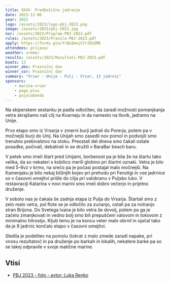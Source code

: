 ```yaml
---
title: XXXV. Predbožično jadranje
date: 2023-12-06
year: 2023
logo: /assets/2023/logo-pbj-2023.png
image: /assets/2023/pbj-2023.jpg
nor: /assets/2023/Program-PBJ-2023.pdf
rules: /assets/2023/Pravila-PBJ-2023.pdf
apply: https://forms.gle/YrQLQmojS7r35GZM6
attendees: prijave/
weather: vreme/
results: /assets/2023/Rezultati-PBJ-2023.pdf
boats: 13
winner_abs: Praznični dan
winner_cor: Praznični dan
summary: "Vrsar - Unije - Pulj - Vrsar, 13 jadrnic"
sponsors:
    - marina-vrsar
    - pego-plus
    - pojalabanda
---
```


Na skiperskem sestanku je padla odločitev, da zaradi možnosti pomanjkanja vetra skrajšamo naš cilj na Kvarneju in da namesto na Ilovik, jadramo na Unije.

Prvo etapo smo iz Vrsarja v zmerni burji jadrali do Porerja, potem pa v močnejši burji do Unij. Na Unijah smo zasedli nov pomol in podvojili smo trenutno prebivalstvo na otoku. Preostali del dneva smo čakali ostale posadke, počivali, debatirali in se družili v BaraBar beach baru.

V petek smo imeli štart pred Unijami, borbenost pa je bila že na štartu tako velika, da so nekateri s kobilico merili globino pri štartni oznaki. Vetra je bilo med 5-6vz v krmo, na srečo pa je počasi postajal malo močnejši. Na Kamenjaku je bilo nekaj bližnjih bojev pri prehodu pri Fenoligi in vse jadrnice so v časovni omejitvi prišle do cilja pri valobranu v Puljsko luko. V restavraciji Katarina v novi marini smo imeli dobro večerjo in prijetno druženje.

V soboto nas je čakala še zadnja etapa iz Pulja do Vrsarja. Štartali smo z zelo malo vetra, pol flote se je odločilo za zunanjo, ostali pa za notranjo stran Brijona. Do Svetega Ivana je bilo vetra še dovolj, potem pa ga je začelo zmanjkovati in vedno bolj smo bili prepuščeni valovom in tokovom z minimalno hitrostjo. Kljub temu je na koncu veter malo obrnil in ojačal tako da je 9 jadrnic končalo etapo v časovni omejitvi.

Sledila je podelitev na pomolu (tokrat z malo zmede zaradi napake, pri vnosu rezultatov) in pa druženje po barkah in lokalih, nekatere barke pa so se takoj odpravile v svoje matične marine.

## Vtisi
 - [PBJ 2023 - foto - avtor: Luka Renko](https://photos.app.goo.gl/n5uK15X4xbmQewqg6)
